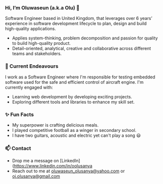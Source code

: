 ### Hi, I’m Oluwaseun (a.k.a Olu) 👋 
Software Engineer based in United Kingdom, that leverages over 6 years’ experience in software development lifecycle to plan, design and build high-quality applications.
- Applies system-thinking, problem decomposition and passion for quality to build high-quality product.
- Detail-oriented, analytical, creative and collaborative across different teams and stakeholders.

### 🔭 Current Endeavours
I work as a Software Engineer where I'm responsible for testing embedded software used for the safe and efficient control of aircraft engine. I'm currently engaged with:
- Learning web development by developing exciting projects.
- Exploring different tools and libraries to enhance my skill set.

### ✨ Fun Facts
- My superpower is crafting delicious meals.
- I played competitive football as a winger in secondary school.
- I have two guitars, acoustic and electric yet can't play a song 😃

### 📫 Contact
- Drop me a message on [LinkedIn](https://www.linkedin.com/in/oolusanya
- Reach out to me at oluwaseun_olusanya@yahoo.com or oj.olusanya@gmail.com
